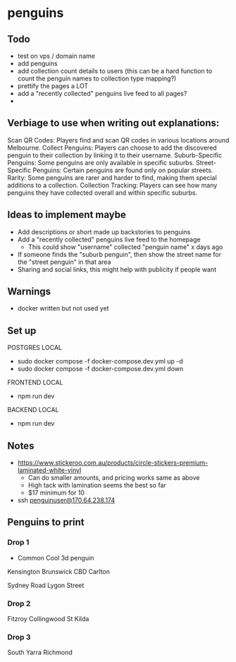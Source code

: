 # penguins

## Todo

- test on vps / domain name
- add penguins
- add collection count details to users (this can be a hard function to count the penguin names to collection type mapping?)
- prettify the pages a LOT
- add a "recently collected" penguins live feed to all pages?
-

## Verbiage to use when writing out explanations:

Scan QR Codes: Players find and scan QR codes in various locations around Melbourne.
Collect Penguins: Players can choose to add the discovered penguin to their collection by linking it to their username.
Suburb-Specific Penguins: Some penguins are only available in specific suburbs.
Street-Specific Penguins: Certain penguins are found only on popular streets.
Rarity: Some penguins are rarer and harder to find, making them special additions to a collection.
Collection Tracking: Players can see how many penguins they have collected overall and within specific suburbs.

## Ideas to implement maybe

- Add descriptions or short made up backstories to penguins
- Add a "recently collected" penguins live feed to the homepage
  - This could show "username" collected "penguin name" x days ago
- If someone finds the "suburb penguin", then show the street name for the "street penguin" in that area
- Sharing and social links, this might help with publicity if people want

## Warnings

- docker written but not used yet

## Set up

POSTGRES LOCAL

- sudo docker compose -f docker-compose.dev.yml up -d
- sudo docker compose -f docker-compose.dev.yml down

FRONTEND LOCAL

- npm run dev

BACKEND LOCAL

- npm run dev

## Notes

- https://www.stickeroo.com.au/products/circle-stickers-premium-laminated-white-vinyl
  - Can do smaller amounts, and pricing works same as above
  - High tack with lamination seems the best so far
  - $17 minimum for 10
- ssh penguinuser@170.64.238.174

## Penguins to print

### Drop 1

- Common
  Cool 3d penguin

Kensington
Brunswick
CBD
Carlton

Sydney Road
Lygon Street

### Drop 2

Fitzroy
Collingwood
St Kilda

### Drop 3

South Yarra
Richmond
